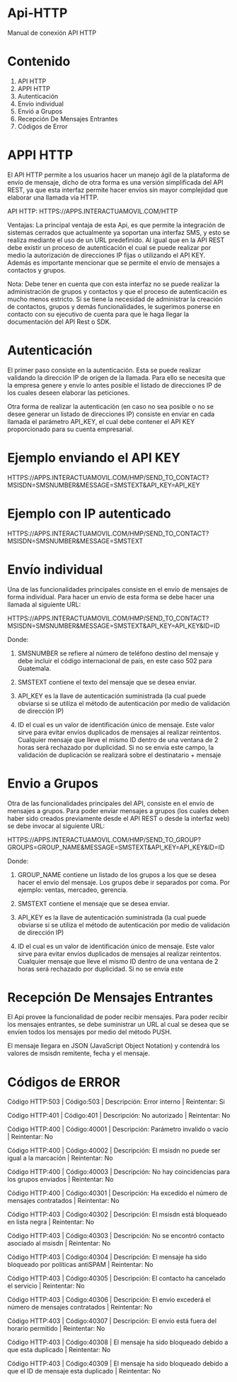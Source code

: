 # Api-HTTP
Manual de conexión API HTTP




# Contenido

1. API HTTP
2. APPI HTTP
3. Autenticación
4. Envío individual
5. Envió a Grupos
6. Recepción De Mensajes Entrantes 
7. Códigos de Error




# APPI HTTP
El API HTTP permite a los usuarios hacer un manejo ágil de la plataforma de
envío de mensaje, dicho de otra forma es una versión simplificada del API REST, ya que
esta interfaz permite hacer envíos sin mayor complejidad que elaborar una llamada vía
HTTP.

API HTTP: HTTPS://APPS.INTERACTUAMOVIL.COM/HTTP

Ventajas: La principal ventaja de esta Api, es que permite la integración de sistemas
cerrados que actualmente ya soportan una interfaz SMS, y esto se realiza mediante el
uso de un URL predefinido. Al igual que en la API REST debe existir un proceso de
autenticación el cual se puede realizar por medio la autorización de direcciones IP fijas
o utilizando el API KEY. Además es importante mencionar que se permite el envío de
mensajes a contactos y grupos.

Nota: Debe tener en cuenta que con esta interfaz no se puede realizar la administración
de grupos y contactos y que el proceso de autenticación es mucho menos estricto. Si se
tiene la necesidad de administrar la creación de contactos, grupos y demás
funcionalidades, le sugerimos ponerse en contacto con su ejecutivo de cuenta para que
le haga llegar la documentación del API Rest o SDK.




# Autenticación
El primer paso consiste en la autenticación. Esta se puede realizar validando la
dirección IP de origen de la llamada. Para ello se necesita que la empresa genere y
envíe lo antes posible el listado de direcciones IP de los cuales deseen elaborar las
peticiones.

Otra forma de realizar la autenticación (en caso no sea posible o no se desee generar un
listado de direcciones IP) consiste en enviar en cada llamada el parámetro API_KEY, el
cual debe contener el API KEY proporcionado para su cuenta empresarial.

# Ejemplo enviando el API KEY
HTTPS://APPS.INTERACTUAMOVIL.COM/HMP/SEND_TO_CONTACT?MSISDN=SMSNUMBER&MESSAGE=SMSTEXT&API_KEY=API_KEY

# Ejemplo con IP autenticado
HTTPS://APPS.INTERACTUAMOVIL.COM/HMP/SEND_TO_CONTACT?MSISDN=SMSNUMBER&MESSAGE=SMSTEXT


# Envío individual
Una de las funcionalidades principales consiste en el envío de mensajes de forma
individual. Para hacer un envío de esta forma se debe hacer una llamada al siguiente
URL:

HTTPS://APPS.INTERACTUAMOVIL.COM/HMP/SEND_TO_CONTACT?MSISDN=SMSNUMBER&MESSAGE=SMSTEXT&API_KEY=API_KEY&ID=ID


Donde:

1. SMSNUMBER se refiere al número de teléfono destino del mensaje y debe incluir
el código internacional de país, en este caso 502 para Guatemala.

2. SMSTEXT contiene el texto del mensaje que se desea enviar.

3. API_KEY es la llave de autenticación suministrada (la cual puede obviarse si se
utiliza el método de autenticación por medio de validación de dirección IP)

4. ID el cual es un valor de identificación único de mensaje. Este valor sirve para
evitar envíos duplicados de mensajes al realizar reintentos. Cualquier mensaje
que lleve el mismo ID dentro de una ventana de 2 horas será rechazado por
duplicidad. Si no se envía este campo, la validación de duplicación se realizará
sobre el destinatario + mensaje

# Envio a Grupos
Otra de las funcionalidades principales del API, consiste en el envío de mensajes a
grupos. Para poder enviar mensajes a grupos (los cuales deben haber sido creados
previamente desde el API REST o desde la interfaz web) se debe invocar al siguiente
URL:

HTTPS://APPS.INTERACTUAMOVIL.COM/HMP/SEND_TO_GROUP?GROUPS=GROUP_NAME&MESSAGE=SMSTEXT&API_KEY=API_KEY&ID=ID

Donde:
1. GROUP_NAME contiene un listado de los grupos a los que se desea hacer el envío
del mensaje. Los grupos debe ir separados por coma. Por ejemplo: ventas,
mercadeo, gerencia.

2. SMSTEXT contiene el mensaje que se desea enviar.

3. API_KEY es la llave de autenticación suministrada (la cual puede obviarse si se
utiliza el método de autenticación por medio de validación de dirección IP)

4. ID el cual es un valor de identificación único de mensaje. Este valor sirve para
evitar envíos duplicados de mensajes al realizar reintentos. Cualquier mensaje
que lleve el mismo ID dentro de una ventana de 2 horas será rechazado por
duplicidad. Si no se envía este


# Recepción De Mensajes Entrantes

El Api provee la funcionalidad de poder recibir mensajes. Para poder recibir los
mensajes entrantes, se debe suministrar un URL al cual se desea que se envíen todos los
mensajes por medio del método PUSH.

El mensaje llegara en JSON (JavaScript Object Notation) y contendrá los valores de
msisdn remitente, fecha y el mensaje.


# Códigos de ERROR

Código HTTP:503 | Código:503   | Descripción: Error interno | Reintentar: Si

Código HTTP:401 | Código:401   | Descripción: No autorizado | Reintentar: No

Código HTTP:400 | Código:40001 | Descripción: Parámetro invalido o vacío | Reintentar: No

Código HTTP:400 | Código:40002 | Descripción: El msisdn no puede ser igual a la marcación | Reintentar: No

Código HTTP:400 | Código:40003 | Descripción: No hay coincidencias para los grupos enviados | Reintentar: No

Código HTTP:400 | Código:40301 | Descripción: Ha excedido el número de mensajes contratados | Reintentar: No

Código HTTP:403 | Código:40302 | Descripción: El msisdn está bloqueado en lista negra | Reintentar: No

Código HTTP:403 | Código:40303 | Descripción: No se encontró contacto asociado al msisdn | Reintentar: No

Código HTTP:403 | Código:40304 | Descripción: El mensaje ha sido bloqueado por políticas antiSPAM | Reintentar: No

Código HTTP:403 | Código:40305 | Descripción: El contacto ha cancelado el servicio | Reintentar: No

Código HTTP:403 | Código:40306 | Descripción: El envío excederá el número de mensajes contratados | Reintentar: No

Código HTTP:403 | Código:40307 | Descripción: El envío está fuera del horario permitido | Reintentar: No

Código HTTP:403 | Código:40308 | El mensaje ha sido bloqueado debido a que esta duplicado | Reintentar: No

Código HTTP:403 | Código:40309 | El mensaje ha sido bloqueado debido a que el ID de mensaje esta duplicado | Reintentar: No



